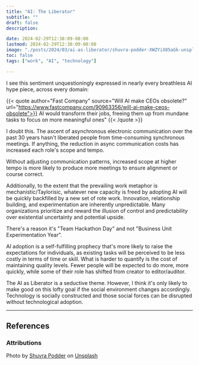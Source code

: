 ```yaml
---
title: "AI: The Liberator"
subtitle: ""
draft: false
description:

date: 2024-02-29T12:38:09-08:00
lastmod: 2024-02-29T12:38:09-08:00
image: "./posts/2024/03/ai-as-liberator/shuvra-podder-XWZYiX85aGk-unsplash.jpg"
toc: false
tags: ["work", "AI", "technology"]

---
```



I see this sentiment unquestioningly expressed in nearly every breathless AI hype piece, across every domain:

<!--more-->

{{< quote author="Fast Company" source="Will AI make CEOs obsolete?" url="https://www.fastcompany.com/90963356/will-ai-make-ceos-obsolete">}}
AI would transform their jobs, freeing them up from mundane tasks to focus on more meaningful ones"
{{< /quote >}}

I doubt this. The ascent of asynchronous electronic communication over the past 30 years hasn't liberated people from time-consuming synchronous meetings.  If anything, the reduction in async communication costs has increased each role's scope and tempo.

Without adjusting communication patterns, increased scope at higher tempo is more likely to produce more meetings to ensure alignment or course correct.

Additionally, to the extent that the prevailing work metaphor is mechanistic/Taylorisic, whatever new capacity is freed by adopting AI will be quickly backfilled by a new set of rote work. Innovation, relationship building, and experimentation are inherently unpredictable. Many organizations prioritize and reward the illusion of control and predictability over existential uncertainty and potential upside.

There's a reason it's "Team Hackathon Day" and not "Business Unit Experimentation Year".

AI adoption is a self-fulfilling prophecy that's more likely to raise the expectations for individuals, as existing tasks will be perceived to be less costly in terms of time or skill. What is harder to quantify is the cost of maintaining quality levels. Fewer people will be expected to do more, more quickly, while some of their role has shifted from creator to editor/auditor.

The AI as Liberator is a seductive theme. However, I think it's only likely to make good on this lofty goal if the social environment changes accordingly. Technology is socially constructed and those social forces can be disrupted without technological adoption.

___

## References

### Attributions

Photo by [Shuvra Podder](https://unsplash.com/@shuvra8872?utm_content=creditCopyText&utm_medium=referral&utm_source=unsplash) on [Unsplash](https://unsplash.com/photos/a-fountain-in-a-large-room-with-lights-on-the-ceiling-XWZYiX85aGk?utm_content=creditCopyText&utm_medium=referral&utm_source=unsplash)</a>
